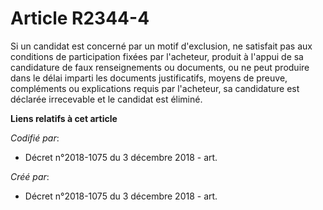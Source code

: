# Article R2344-4

Si un candidat est concerné par un motif d'exclusion, ne satisfait pas aux conditions de participation fixées par l'acheteur,
produit à l'appui de sa candidature de faux renseignements ou documents, ou ne peut produire dans le délai imparti les
documents justificatifs, moyens de preuve, compléments ou explications requis par l'acheteur, sa candidature est déclarée
irrecevable et le candidat est éliminé.

**Liens relatifs à cet article**

_Codifié par_:

  - Décret n°2018-1075 du 3 décembre 2018 - art.

_Créé par_:

  - Décret n°2018-1075 du 3 décembre 2018 - art.

